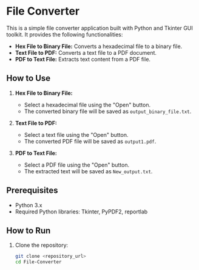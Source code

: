 # File Converter

This is a simple file converter application built with Python and Tkinter GUI toolkit. It provides the following functionalities:

- **Hex File to Binary File:** Converts a hexadecimal file to a binary file.
- **Text File to PDF:** Converts a text file to a PDF document.
- **PDF to Text File:** Extracts text content from a PDF file.

## How to Use

1. **Hex File to Binary File:**
   - Select a hexadecimal file using the "Open" button.
   - The converted binary file will be saved as `output_binary_file.txt`.

2. **Text File to PDF:**
   - Select a text file using the "Open" button.
   - The converted PDF file will be saved as `output1.pdf`.

3. **PDF to Text File:**
   - Select a PDF file using the "Open" button.
   - The extracted text will be saved as `New_output.txt`.

## Prerequisites

- Python 3.x
- Required Python libraries: Tkinter, PyPDF2, reportlab

## How to Run

1. Clone the repository:

   ```bash
   git clone <repository_url>
   cd File-Converter
